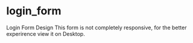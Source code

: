 # login_form
Login Form Design
This form is not completely responsive, for the better experirence view it on Desktop. 
